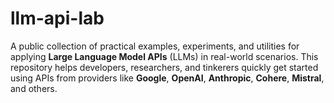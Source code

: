 # llm-api-lab
A public collection of practical examples, experiments, and utilities for applying **Large Language Model APIs** (LLMs) in real-world scenarios.  This repository helps developers, researchers, and tinkerers quickly get started using APIs from providers like **Google**, **OpenAI**, **Anthropic**, **Cohere**, **Mistral**, and others.
